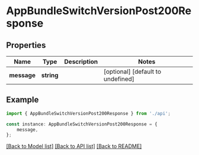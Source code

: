 # AppBundleSwitchVersionPost200Response


## Properties

Name | Type | Description | Notes
------------ | ------------- | ------------- | -------------
**message** | **string** |  | [optional] [default to undefined]

## Example

```typescript
import { AppBundleSwitchVersionPost200Response } from './api';

const instance: AppBundleSwitchVersionPost200Response = {
    message,
};
```

[[Back to Model list]](../README.md#documentation-for-models) [[Back to API list]](../README.md#documentation-for-api-endpoints) [[Back to README]](../README.md)
